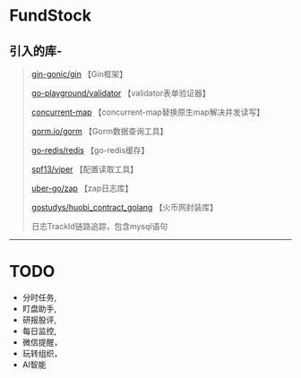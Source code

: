 # FundStock

## 引入的库-

> [gin-gonic/gin](https://github.com/gin-gonic/gin)   【Gin框架】
>
> [go-playground/validator](https://github.com/go-playground/validator)   【validator表单验证器】
>
> [concurrent-map](https://github.com/orcaman/concurrent-map)   【concurrent-map替换原生map解决并发读写】
>
> [gorm.io/gorm](https://gorm.io/gorm)   【Gorm数据查询工具】
>
> [go-redis/redis](https://github.com/go-redis/redis)   【go-redis缓存】
>
> [spf13/viper](https://github.com/spf13/viper)   【配置读取工具】
>
> [uber-go/zap](https://github.com/uber-go/zap)   【zap日志库】
>
> [gostudys/huobi_contract_golang](https://github.com/gostudys/huobi_contract_golang)   【火币网封装库】
>
> 日志TrackId链路追踪，包含mysql语句
> 
---

# TODO
- 分时任务,
- 盯盘助手,
- 研报股评,
- 每日监控,
- 微信提醒，
- 玩转组织，
- AI智能